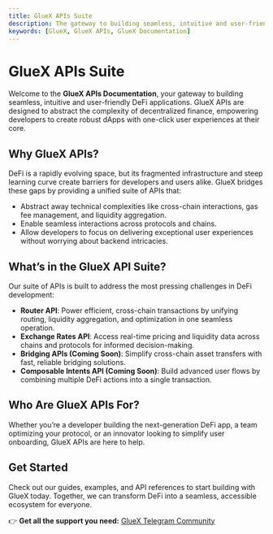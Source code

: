 ```yaml
---
title: GlueX APIs Suite
description: The gateway to building seamless, intuitive and user-friendly DeFi applications
keywords: [GlueX, GlueX APIs, GlueX Documentation]
---
```


<head>
    <!-- Open graph -->
    <meta property="og:title" content="GlueX APIs Suite | GlueX Protocol" />
    <meta property="og:description" content="The gateway to building seamless, intuitive and user-friendly DeFi applications" />
    <!-- Twitter -->
    <meta name="twitter:title" content="GlueX APIs Suite | GlueX Protocol" />
    <meta name="twitter:description" content="The gateway to building seamless, intuitive and user-friendly DeFi applications" />
</head>

# GlueX APIs Suite

Welcome to the **GlueX APIs Documentation**, your gateway to building seamless, intuitive and user-friendly DeFi
applications. GlueX APIs are designed to abstract the complexity of decentralized finance, empowering developers to
create robust dApps with one-click user experiences at their core.

## Why GlueX APIs?

DeFi is a rapidly evolving space, but its fragmented infrastructure and steep learning curve create barriers for
developers and users alike. GlueX bridges these gaps by providing a unified suite of APIs that:

- Abstract away technical complexities like cross-chain interactions, gas fee management, and liquidity aggregation.
- Enable seamless interactions across protocols and chains.
- Allow developers to focus on delivering exceptional user experiences without worrying about backend intricacies.

## What’s in the GlueX API Suite?

Our suite of APIs is built to address the most pressing challenges in DeFi development:

- **Router API**: Power efficient, cross-chain transactions by unifying routing, liquidity aggregation, and optimization
  in one seamless operation.
- **Exchange Rates API**: Access real-time pricing and liquidity data across chains and protocols for informed
  decision-making.
- **Bridging APIs (Coming Soon)**: Simplify cross-chain asset transfers with fast, reliable bridging solutions.
- **Composable Intents API (Coming Soon)**: Build advanced user flows by combining multiple DeFi actions into a single
  transaction.

## Who Are GlueX APIs For?

Whether you’re a developer building the next-generation DeFi app, a team optimizing your protocol, or an innovator
looking to simplify user onboarding, GlueX APIs are here to help.

## Get Started

Check out our guides, examples, and API references to start building with GlueX today. Together, we can transform DeFi
into a seamless, accessible ecosystem for everyone.

👉 **Get all the support you need:** [GlueX Telegram Community](https://t.me/+yf_US2ACNrgyNzY0)
